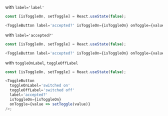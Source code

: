 with `label='label'`

```js
const [isToggleOn, setToggle] = React.useState(false);

<ToggleButton label='accepted?' isToggleOn={isToggleOn} onToggle={value => setToggle(value)} />;
```

with `label='accepted?'`

```js
const [isToggleOn, setToggle] = React.useState(false);

<ToggleButton label='accepted?' isToggleOn={isToggleOn} onToggle={value => setToggle(value)} />;
```

with `toggleOnLabel`, `toggleOffLabel`

```js
const [isToggleOn, setToggle] = React.useState(false);

<ToggleButton
  toggleOnLabel='switched on'
  toggleOffLabel='switched off'
  label='accepted?'
  isToggleOn={isToggleOn}
  onToggle={value => setToggle(value)}
/>;
```
